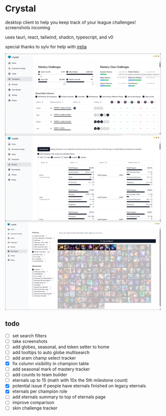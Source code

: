 # Crystal

desktop client to help you keep track of your league challenges! screenshots incoming

uses tauri, react, tailwind, shadcn, typescript, and v0

special thanks to sylv for help with [irelia](https://github.com/AlsoSylv/irelia)

![screenshot](screenshots/champions.png "champions table")
![screenshot](screenshots/eternals.png "eternals")
![screenshot](screenshots/team_builder.png "team builder")

## todo

- [ ] set search filters
- [ ] take screenshots
- [ ] add globes, seasonal, and token setter to home
- [ ] add tooltips to auto globe multisearch
- [ ] add aram champ select tracker
- [x] fix column visibility in champion table
- [ ] add seasonal mark of mastery tracker
- [ ] add counts to team builder
- [ ] eternals up to 15 (math with 10x the 5th milestone count)
- [x] potential issue if people have eternals finished on legacy eternals
- [x] eternals per champion role
- [ ] add eternals summary to top of eternals page
- [ ] improve comparison
- [ ] skin challenge tracker